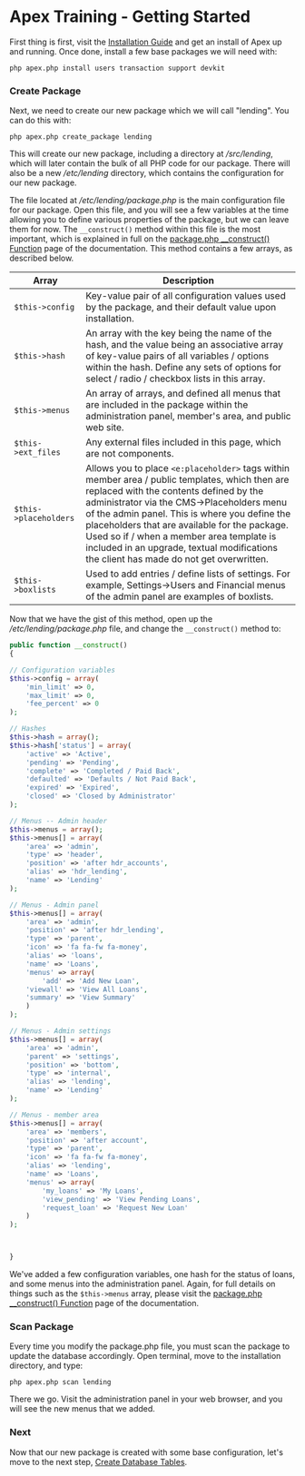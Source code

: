 
# Apex Training - Getting Started

First thing is first, visit the [Installation Guide](../install.md) and get an install of Apex up and running.  Once done, install a 
few base packages we will need with:

`php apex.php install users transaction support devkit`


### Create Package

Next, we need to create our new package which we will call "lending".  You can do this with:

`php apex.php create_package lending`

This will create our new package, including a directory at */src/lending*, which will later contain the bulk of all PHP code for our package.  There will also be 
a new */etc/lending* directory, which contains the configuration for our new package.    

The file located at */etc/lending/package.php* is the main configuration file for our package.  Open this file, and you will 
see a few variables at the time allowing you to define various properties of the package, but we can leave them for now. The `__construct()` method within this file 
is the most important, which is explained in full on the [package.php __construct() Function](../packages_construct.md) page of the documentation.  This method contains a few arrays, as described below.

Array | Description
------------- |------------- 
`$this->config` | Key-value pair of all configuration values used by the package, and their default value upon installation.
`$this->hash` | An array with the key being the name of the hash, and the value being an associative array of key-value pairs of all variables / options within the hash.  Define any sets of options for select / radio / checkbox lists in this array.
`$this->menus` | An array of arrays, and defined all menus that are included in the package within the administration panel, member's area, and public web site.
`$this->ext_files` | Any external files included in this page, which are not components.
`$this->placeholders` | Allows you to place `<e:placeholder>` tags within member area / public templates, which then are replaced with the contents defined by the administrator via the CMS->Placeholders menu of the admin panel.  This is where you define the placeholders that are available for the package.  Used so if / when a member area template is included in an upgrade, textual modifications the client has made do not get overwritten.
`$this->boxlists` | Used to add entries / define lists of settings.  For example, Settings->Users and Financial menus of the admin panel are examples of boxlists.


Now that we have the gist of this method, open up the */etc/lending/package.php* file, and change the `__construct()` method to:

~~~php
public function __construct()
{

// Configuration variables
$this->config = array(
    'min_limit' => 0, 
    'max_limit' => 0, 
    'fee_percent' => 0
);

// Hashes
$this->hash = array();
$this->hash['status'] = array(
    'active' => 'Active', 
    'pending' => 'Pending', 
    'complete' => 'Completed / Paid Back', 
    'defaulted' => 'Defaults / Not Paid Back', 
    'expired' => 'Expired', 
    'closed' => 'Closed by Administrator'
);

// Menus -- Admin header
$this->menus = array();
$this->menus[] = array(
    'area' => 'admin', 
    'type' => 'header', 
    'position' => 'after hdr_accounts', 
    'alias' => 'hdr_lending', 
    'name' => 'Lending'
);

// Menus - Admin panel
$this->menus[] = array(
    'area' => 'admin', 
    'position' => 'after hdr_lending', 
    'type' => 'parent', 
    'icon' => 'fa fa-fw fa-money', 
    'alias' => 'loans', 
    'name' => 'Loans', 
    'menus' => array(
        'add' => 'Add New Loan', 
    'viewall' => 'View All Loans', 
    'summary' => 'View Summary'
    )
);

// Menus - Admin settings
$this->menus[] = array(
    'area' => 'admin', 
    'parent' => 'settings', 
    'position' => 'bottom', 
    'type' => 'internal', 
    'alias' => 'lending', 
    'name' => 'Lending'
);

// Menus - member area
$this->menus[] = array(
    'area' => 'members', 
    'position' => 'after account', 
    'type' => 'parent', 
    'icon' => 'fa fa-fw fa-money', 
    'alias' => 'lending', 
    'name' => 'Loans', 
    'menus' => array(
        'my_loans' => 'My Loans', 
        'view_pending' => 'View Pending Loans', 
        'request_loan' => 'Request New Loan'
    )
);



}
~~~

We've added a few configuration variables, one hash for the status of loans, and some menus into the administration panel.  Again, for full details on things such as 
the `$this->menus` array, please visit the [package.php __construct() Function](../packages_construct.md) page of the documentation.

### Scan Package

Every time you modify the package.php file, you must scan the package to update the database accordingly.  Open terminal, move to the installation directory, and type:

`php apex.php scan lending`

There we go.  Visit the administration panel in your web browser, and you will see the new menus that we added.


### Next 

Now that our new package is created with some base configuration, let's move to the next step, [Create Database Tables](create_database.md).



